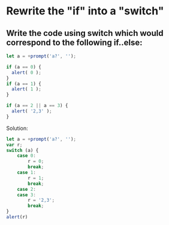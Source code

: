# Rewrite the "if" into a "switch" 
## Write the code using switch which would correspond to the following if..else:
```javascript
let a = +prompt('a?', '');

if (a == 0) {
  alert( 0 );
}
if (a == 1) {
  alert( 1 );
}

if (a == 2 || a == 3) {
  alert( '2,3' );
}
```

Solution:
```javascript
let a = +prompt('a?', '');
var r;
switch (a) {
    case 0:
        r = 0;
        break;
    case 1:
        r = 1;
        break;
    case 2:
    case 3:
        r = '2,3';
        break;
}
alert(r)
```
